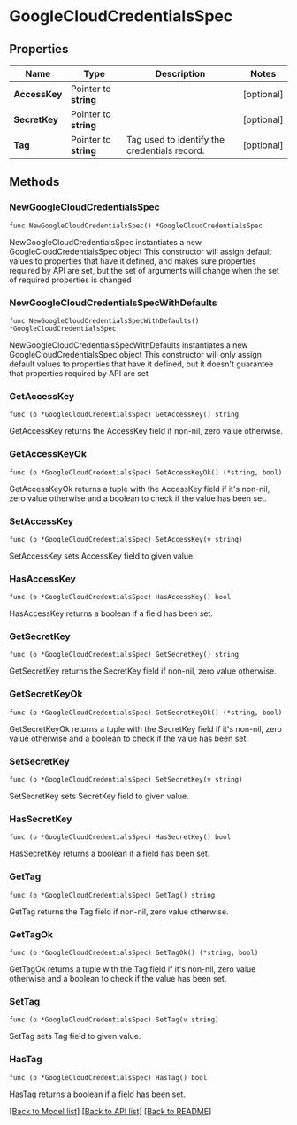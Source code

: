 # GoogleCloudCredentialsSpec

## Properties

Name | Type | Description | Notes
------------ | ------------- | ------------- | -------------
**AccessKey** | Pointer to **string** |  | [optional] 
**SecretKey** | Pointer to **string** |  | [optional] 
**Tag** | Pointer to **string** | Tag used to identify the credentials record. | [optional] 

## Methods

### NewGoogleCloudCredentialsSpec

`func NewGoogleCloudCredentialsSpec() *GoogleCloudCredentialsSpec`

NewGoogleCloudCredentialsSpec instantiates a new GoogleCloudCredentialsSpec object
This constructor will assign default values to properties that have it defined,
and makes sure properties required by API are set, but the set of arguments
will change when the set of required properties is changed

### NewGoogleCloudCredentialsSpecWithDefaults

`func NewGoogleCloudCredentialsSpecWithDefaults() *GoogleCloudCredentialsSpec`

NewGoogleCloudCredentialsSpecWithDefaults instantiates a new GoogleCloudCredentialsSpec object
This constructor will only assign default values to properties that have it defined,
but it doesn't guarantee that properties required by API are set

### GetAccessKey

`func (o *GoogleCloudCredentialsSpec) GetAccessKey() string`

GetAccessKey returns the AccessKey field if non-nil, zero value otherwise.

### GetAccessKeyOk

`func (o *GoogleCloudCredentialsSpec) GetAccessKeyOk() (*string, bool)`

GetAccessKeyOk returns a tuple with the AccessKey field if it's non-nil, zero value otherwise
and a boolean to check if the value has been set.

### SetAccessKey

`func (o *GoogleCloudCredentialsSpec) SetAccessKey(v string)`

SetAccessKey sets AccessKey field to given value.

### HasAccessKey

`func (o *GoogleCloudCredentialsSpec) HasAccessKey() bool`

HasAccessKey returns a boolean if a field has been set.

### GetSecretKey

`func (o *GoogleCloudCredentialsSpec) GetSecretKey() string`

GetSecretKey returns the SecretKey field if non-nil, zero value otherwise.

### GetSecretKeyOk

`func (o *GoogleCloudCredentialsSpec) GetSecretKeyOk() (*string, bool)`

GetSecretKeyOk returns a tuple with the SecretKey field if it's non-nil, zero value otherwise
and a boolean to check if the value has been set.

### SetSecretKey

`func (o *GoogleCloudCredentialsSpec) SetSecretKey(v string)`

SetSecretKey sets SecretKey field to given value.

### HasSecretKey

`func (o *GoogleCloudCredentialsSpec) HasSecretKey() bool`

HasSecretKey returns a boolean if a field has been set.

### GetTag

`func (o *GoogleCloudCredentialsSpec) GetTag() string`

GetTag returns the Tag field if non-nil, zero value otherwise.

### GetTagOk

`func (o *GoogleCloudCredentialsSpec) GetTagOk() (*string, bool)`

GetTagOk returns a tuple with the Tag field if it's non-nil, zero value otherwise
and a boolean to check if the value has been set.

### SetTag

`func (o *GoogleCloudCredentialsSpec) SetTag(v string)`

SetTag sets Tag field to given value.

### HasTag

`func (o *GoogleCloudCredentialsSpec) HasTag() bool`

HasTag returns a boolean if a field has been set.


[[Back to Model list]](../README.md#documentation-for-models) [[Back to API list]](../README.md#documentation-for-api-endpoints) [[Back to README]](../README.md)


